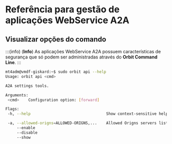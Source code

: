 # Referência para gestão de aplicações WebService A2A

## Visualizar opções do comando

:::(info) (**Info**)
As aplicações WebService A2A possuem características de segurança que só podem ser administradas através do **Orbit Command Line**.
:::

```bash
mt4adm@vmdf-giskard:~$ sudo orbit api --help
Usage: orbit api <cmd>

A2A settings tools.

Arguments:
 <cmd>    Configuration option: [forward]

Flags:
 -h, --help                                 Show context-sensitive help.

 -a, --allowed-origns=ALLOWED-ORIGNS,...    Allowed Origns servers list
     --enable
     --disable
     --show
```

